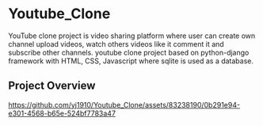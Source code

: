 # Youtube_Clone
YouTube clone project is video sharing platform where user can create own channel upload videos, watch others videos like it comment it and subscribe other channels. youtube clone project based on python-django framework with HTML, CSS, Javascript where sqlite is used as a database.


## Project Overview

https://github.com/yj1910/Youtube_Clone/assets/83238190/0b291e94-e301-4568-b65e-524bf7783a47


